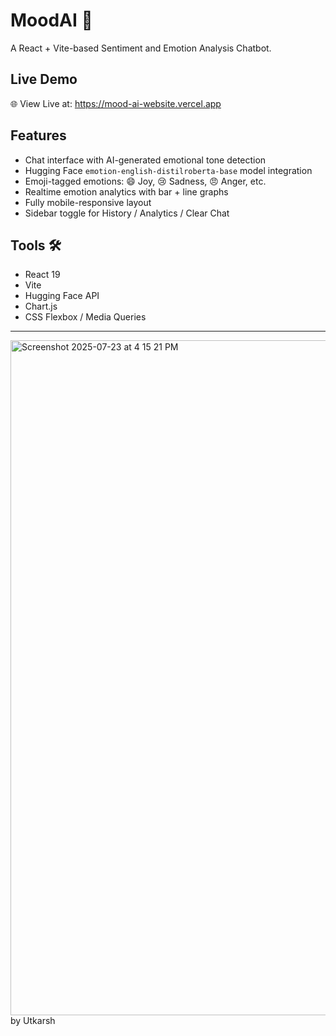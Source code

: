 # MoodAI 🧠

A React + Vite-based Sentiment and Emotion Analysis Chatbot.

##  Live Demo

🌐 View Live at: https://mood-ai-website.vercel.app

##  Features

- Chat interface with AI-generated emotional tone detection
- Hugging Face `emotion-english-distilroberta-base` model integration
- Emoji-tagged emotions: 😄 Joy, 😢 Sadness, 😠 Anger, etc.
- Realtime emotion analytics with bar + line graphs
- Fully mobile-responsive layout
- Sidebar toggle for History / Analytics / Clear Chat

## Tools 🛠️ 

- React 19
- Vite
- Hugging Face API
- Chart.js
- CSS Flexbox / Media Queries

- ---

<img width="1920" height="1080" alt="Screenshot 2025-07-23 at 4 15 21 PM" src="https://github.com/user-attachments/assets/3328a67f-fc3c-4ac0-890c-160b96b56b86" />
by Utkarsh
